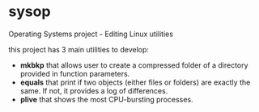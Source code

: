 sysop
=====

Operating Systems project - Editing Linux utilities

this project has 3 main utilities to develop:

* **mkbkp** that allows user to create a compressed folder of a directory provided in function parameters.
* **equals** that print if two objects (either files or folders) are exactly the same. If not, it provides a log of differences.
* **plive** that shows the most CPU-bursting processes.

